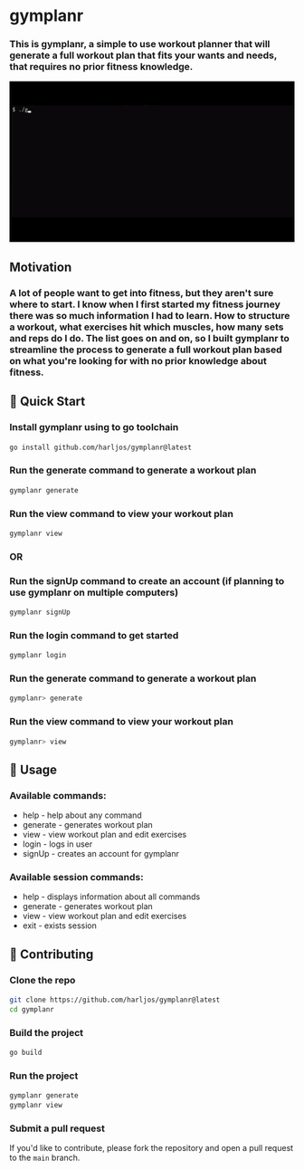 # gymplanr

### This is gymplanr, a simple to use workout planner that will generate a full workout plan that fits your wants and needs, that requires no prior fitness knowledge.

![gymplanr_demo](gymplanr_demo.gif)

## Motivation

### A lot of people want to get into fitness, but they aren't sure where to start. I know when I first started my fitness journey there was so much information I had to learn. How to structure a workout, what exercises hit which muscles, how many sets and reps do I do. The list goes on and on, so I built gymplanr to streamline the process to generate a full workout plan based on what you're looking for with no prior knowledge about fitness.

## 🚀 Quick Start

### Install gymplanr using to go toolchain

```bash
go install github.com/harljos/gymplanr@latest
```

### Run the generate command to generate a workout plan

```bash
gymplanr generate
```

### Run the view command to view your workout plan

```bash
gymplanr view
```

### OR

### Run the signUp command to create an account (if planning to use gymplanr on multiple computers)

```bash
gymplanr signUp
```

### Run the login command to get started

```bash
gymplanr login
```

### Run the generate command to generate a workout plan

```bash
gymplanr> generate
```

### Run the view command to view your workout plan

```bash
gymplanr> view
```

## 📖 Usage

### Available commands:

* help - help about any command
* generate - generates workout plan
* view - view workout plan and edit exercises
* login - logs in user
* signUp - creates an account for gymplanr

### Available session commands:

* help - displays information about all commands
* generate - generates workout plan
* view - view workout plan and edit exercises
* exit - exists session

## 🤝 Contributing

### Clone the repo

```bash
git clone https://github.com/harljos/gymplanr@latest
cd gymplanr
```

### Build the project

```bash
go build
```

### Run the project

```bash
gymplanr generate
gymplanr view
```

### Submit a pull request

If you'd like to contribute, please fork the repository and open a pull request to the `main` branch.